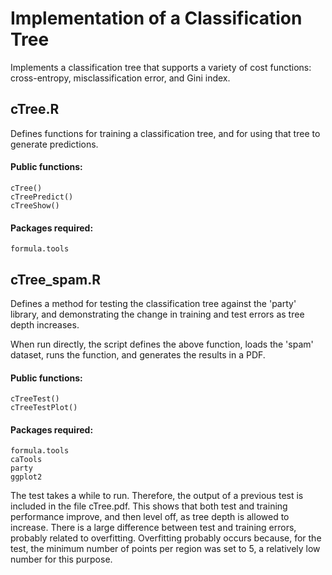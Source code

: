 # Implementation of a Classification Tree

Implements a classification tree that supports a variety of cost functions: cross-entropy, misclassification error, and Gini index.

## cTree.R

Defines functions for training a classification tree, and for using that tree to generate predictions.

#### Public functions:
	cTree()
	cTreePredict()
	cTreeShow()

#### Packages required:
	formula.tools

## cTree_spam.R

Defines a method for testing the classification tree against the 'party' library, and demonstrating the change in training and test errors as tree depth increases.

When run directly, the script defines the above function, loads the 'spam' dataset, runs the function, and generates the results in a PDF.

#### Public functions:
	cTreeTest()
	cTreeTestPlot()

#### Packages required:
	formula.tools
	caTools
	party
	ggplot2

The test takes a while to run.  Therefore, the output of a previous test is included in the file cTree.pdf.  This shows that both test and training performance improve, and then level off, as tree depth is allowed to increase.  There is a large difference between test and training errors, probably related to overfitting.  Overfitting probably occurs because, for the test, the minimum number of points per region was set to 5, a relatively low number for this purpose.
